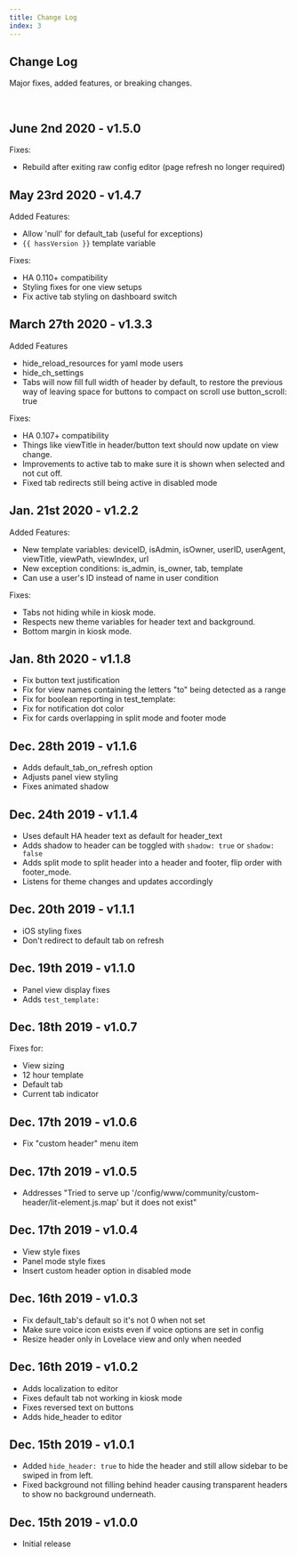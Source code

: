 ```yaml
---
title: Change Log
index: 3
---
```


## Change Log

Major fixes, added features, or breaking changes.

<br>

## June 2nd 2020 - v1.5.0

Fixes:

- Rebuild after exiting raw config editor (page refresh no longer required)

## May 23rd 2020 - v1.4.7

Added Features:

- Allow 'null' for default_tab (useful for exceptions)
- `{{ hassVersion }}` template variable

Fixes:

- HA 0.110+ compatibility
- Styling fixes for one view setups
- Fix active tab styling on dashboard switch

## March 27th 2020 - v1.3.3

Added Features

- hide_reload_resources for yaml mode users
- hide_ch_settings
- Tabs will now fill full width of header by default, to restore the previous way of leaving space for buttons to compact on scroll use button_scroll: true

Fixes:

- HA 0.107+ compatibility
- Things like viewTitle in header/button text should now update on view change.
- Improvements to active tab to make sure it is shown when selected and not cut off.
- Fixed tab redirects still being active in disabled mode

## Jan. 21st 2020 - v1.2.2

Added Features:

- New template variables: deviceID, isAdmin, isOwner, userID, userAgent, viewTitle, viewPath, viewIndex, url
- New exception conditions: is_admin, is_owner, tab, template
- Can use a user's ID instead of name in user condition

Fixes:

- Tabs not hiding while in kiosk mode.
- Respects new theme variables for header text and background.
- Bottom margin in kiosk mode.

## Jan. 8th 2020 - v1.1.8

- Fix button text justification
- Fix for view names containing the letters "to" being detected as a range
- Fix for boolean reporting in test_template:
- Fix for notification dot color
- Fix for cards overlapping in split mode and footer mode

## Dec. 28th 2019 - v1.1.6

- Adds default_tab_on_refresh option
- Adjusts panel view styling
- Fixes animated shadow

## Dec. 24th 2019 - v1.1.4

- Uses default HA header text as default for header_text
- Adds shadow to header can be toggled with `shadow: true` or `shadow: false`
- Adds split mode to split header into a header and footer, flip order with footer_mode.
- Listens for theme changes and updates accordingly

## Dec. 20th 2019 - v1.1.1

- iOS styling fixes
- Don't redirect to default tab on refresh

## Dec. 19th 2019 - v1.1.0

- Panel view display fixes
- Adds `test_template:`

## Dec. 18th 2019 - v1.0.7

Fixes for:

- View sizing
- 12 hour template
- Default tab
- Current tab indicator

## Dec. 17th 2019 - v1.0.6

- Fix "custom header" menu item

## Dec. 17th 2019 - v1.0.5

- Addresses "Tried to serve up '/config/www/community/custom-header/lit-element.js.map' but it does not exist"

## Dec. 17th 2019 - v1.0.4

- View style fixes
- Panel mode style fixes
- Insert custom header option in disabled mode

## Dec. 16th 2019 - v1.0.3

- Fix default_tab's default so it's not 0 when not set
- Make sure voice icon exists even if voice options are set in config
- Resize header only in Lovelace view and only when needed

## Dec. 16th 2019 - v1.0.2

- Adds localization to editor
- Fixes default tab not working in kiosk mode
- Fixes reversed text on buttons
- Adds hide_header to editor

## Dec. 15th 2019 - v1.0.1

- Added `hide_header: true` to hide the header and still allow sidebar to be swiped in from left.
- Fixed background not filling behind header causing transparent headers to show no background underneath.

## Dec. 15th 2019 - v1.0.0

- Initial release
